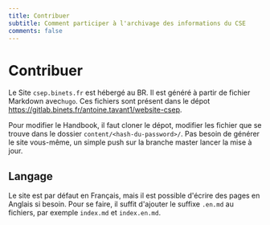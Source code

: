 ```yaml
---
title: Contribuer
subtitle: Comment participer à l'archivage des informations du CSE
comments: false
---
```

# Contribuer

Le Site `csep.binets.fr` est hébergé au BR.
Il est généré à partir de fichier Markdown avec`hugo`.
Ces fichiers sont présent dans le dépot https://gitlab.binets.fr/antoine.tavant1/website-csep.


Pour modifier le Handbook, il faut cloner le dépot, modifier les fichier que se trouve dans le dossier `content/<hash-du-password>/`.
Pas besoin de générer le site vous-même, un simple push sur la branche master lancer la mise à jour.

## Langage

Le site est par défaut en Français, mais il est possible d'écrire des pages en Anglais si besoin.
Pour se faire, il suffit d'ajouter le suffixe `.en.md` au fichiers, par exemple `index.md` et `index.en.md`.